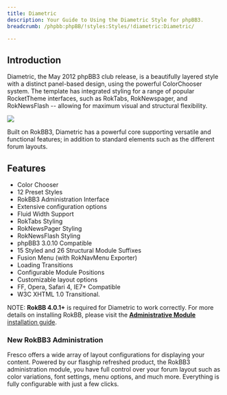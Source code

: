 ```yaml
---
title: Diametric
description: Your Guide to Using the Diametric Style for phpBB3.
breadcrumb: /phpbb:phpBB/!styles:Styles/!diametric:Diametric/

---
```


Introduction
-----

Diametric, the May 2012 phpBB3 club release, is a beautifully layered style with a distinct panel-based design, using the powerful ColorChooser system. The template has integrated styling for a range of popular RocketTheme interfaces, such as RokTabs, RokNewspager, and RokNewsFlash -- allowing for maximum visual and structural flexibility. 

![][style]

Built on RokBB3, Diametric has a powerful core supporting versatile and functional features; in addition to standard elements such as the different forum layouts.

Features
-----

* Color Chooser
* 12 Preset Styles
* RokBB3 Administration Interface
* Extensive configuration options
* Fluid Width Support
* RokTabs Styling
* RokNewsPager Styling
* RokNewsFlash Styling
* phpBB3 3.0.10 Compatible
* 15 Styled and 26 Structural Module Suffixes
* Fusion Menu (with RokNavMenu Exporter)
* Loading Transitions
* Configurable Module Positions
* Customizable layout options
* FF, Opera, Safari 4, IE7+ Compatible
* W3C XHTML 1.0 Transitional.

NOTE: **RokBB 4.0.1+** is required for Diametric to work correctly. For more details on installing RokBB, please visit the [**Administrative Module** installation guide][adminguide].

### New RokBB3 Administration

Fresco offers a wide array of layout configurations for displaying your content. Powered by our flasghip refreshed product, the RokBB3 administration module, you have full control over your forum layout such as color variations, font settings, menu options, and much more. Everything is fully configurable with just a few clicks.

[adminguide]: ../../start/styles.md#installing-administrative-modules
[style]: assets/diametric.jpeg
[rokbridge]: http://www.rockettheme.com/extensions-joomla/rokbridge